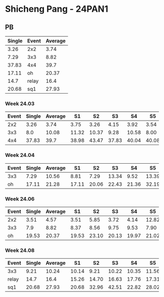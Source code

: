 # Shicheng Pang - 24PAN1

## PB
|Single|Event|Average|
|----|----|----|
|3.26|2x2|3.74|
|7.29|3x3|8.82|
|37.83|4x4|39.7|
|17.11|oh|20.37|
|14.7|relay|16.4|
|20.68|sq1|27.93|
### Week 24.03
|Event|Single|Average|S1|S2|S3|S4|S5|
|-----|-------|------|--|--|--|--|--|
|2x2|3.26|3.74|3.75|3.26|4.15|3.92|3.54|
|3x3|8.0|10.08|11.32|10.37|9.28|10.58|8.00|
|4x4|37.83|39.7|38.98|43.47|37.83|40.04|40.08|
### Week 24.04
|Event|Single|Average|S1|S2|S3|S4|S5|
|-----|-------|------|--|--|--|--|--|
|3x3|7.29|10.56|8.81|7.29|13.34|9.52|13.39|
|oh|17.11|21.28|17.11|20.06|22.43|21.36|32.19|
### Week 24.06
|Event|Single|Average|S1|S2|S3|S4|S5|
|-----|-------|------|--|--|--|--|--|
|2x2|3.51|4.57|3.51|5.85|3.72|4.14|12.82|
|3x3|7.9|8.82|8.37|8.56|9.75|9.53|7.90|
|oh|19.53|20.37|19.53|23.10|20.13|19.97|21.02|
### Week 24.08
|Event|Single|Average|S1|S2|S3|S4|S5|
|-----|-------|------|--|--|--|--|--|
|3x3|9.21|10.24|10.14|9.21|10.22|10.35|11.56|
|relay|14.7|16.4|15.26|14.70|16.63|17.76|17.31|
|sq1|20.68|27.93|20.68|32.96|42.51|22.82|28.02|
